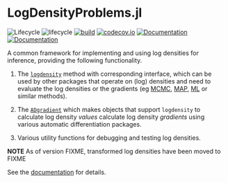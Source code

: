 # LogDensityProblems.jl

![Lifecycle](https://img.shields.io/badge/lifecycle-experimental-orange.svg)
![lifecycle](https://img.shields.io/badge/lifecycle-maturing-blue.svg)
[![build](https://github.com/tpapp/LogDensityProblems.jl/workflows/CI/badge.svg)](https://github.com/tpapp/LogDensityProblems.jl/actions?query=workflow%3ACI)
[![codecov.io](http://codecov.io/github/tpapp/LogDensityProblems.jl/coverage.svg?branch=master)](http://codecov.io/github/tpapp/LogDensityProblems.jl?branch=master)
[![Documentation](https://img.shields.io/badge/docs-stable-blue.svg)](https://tpapp.github.io/LogDensityProblems.jl/stable)
[![Documentation](https://img.shields.io/badge/docs-master-blue.svg)](https://tpapp.github.io/LogDensityProblems.jl/dev)

A common framework for implementing and using log densities for inference, providing the following functionality.

1. The [`logdensity`](https://tamaspapp.eu/LogDensityProblems.jl/dev/#LogDensityProblems.logdensity) method with corresponding interface, which can be used by other packages that operate on (log) densities and need to evaluate the log densities or the gradients (eg [MCMC](https://en.wikipedia.org/wiki/Markov_chain_Monte_Carlo), [MAP](https://en.wikipedia.org/wiki/Maximum_a_posteriori_estimation), [ML](https://en.wikipedia.org/wiki/Maximum_likelihood_estimation) or similar methods).

2. The [`ADgradient`](https://tamaspapp.eu/LogDensityProblems.jl/dev/#LogDensityProblems.ADgradient) which makes objects that support `logdensity` to calculate log density *values* calculate log density *gradients* using various automatic differentiation packages.

3. Various utility functions for debugging and testing log densities.

**NOTE** As of version FIXME, transformed log densities have been moved to FIXME

See the [documentation](https://tpapp.github.io/LogDensityProblems.jl/dev) for details.
